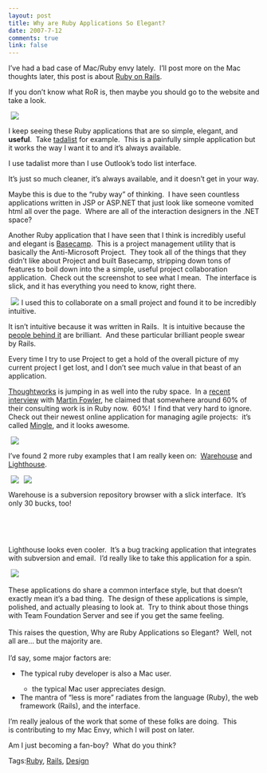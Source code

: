 ```yaml
--- 
layout: post
title: Why are Ruby Applications So Elegant?
date: 2007-7-12
comments: true
link: false
---
```

<p>I&rsquo;ve had a bad case&nbsp;of Mac/Ruby envy lately.&nbsp; I&rsquo;ll post more on the Mac thoughts later, this post is about <a href="http://www.rubyonrails.org/" target="_blank">Ruby on Rails</a>.</p><p>If you don&rsquo;t know what RoR is, then maybe you should go to the website and take a look.</p><p><img src="/images/tadalist1_small_.jpg" hspace="5"  border="0"  /></p><p>I keep seeing these Ruby applications that are so simple, elegant, and <strong>useful</strong>.&nbsp; Take <a href="http://www.tadalist.com/" target="_blank">tadalist</a>&nbsp;for example.&nbsp; This is a painfully simple application but it works the way I want it to and it&rsquo;s&nbsp;always available.</p><p>I use tadalist more than I&nbsp;use Outlook&rsquo;s todo list interface.</p><p>It&rsquo;s just so much cleaner, it&rsquo;s always available, and it doesn&rsquo;t get in your way.</p><p>Maybe this is due to the &ldquo;ruby way&rdquo; of thinking.&nbsp; I have seen countless applications written in JSP or ASP.NET that just look like someone vomited html all over the page.&nbsp; Where are all of the interaction designers in the .NET space?</p><p>Another&nbsp;Ruby application that I have seen that I think is incredibly useful and elegant is <a href="http://www.basecamphq.com/" target="_blank">Basecamp</a>.&nbsp; This is a project management utility that is basically the Anti-Microsoft Project.&nbsp; They took all of the things that they didn&rsquo;t like about Project and built Basecamp, stripping down tons of features to boil down into the a simple, useful project collaboration application.&nbsp; Check out the screenshot to see what I mean.&nbsp; The interface is slick, and it has everything you need to know, right there.</p><p><a href="http://www.flux88.com/uploads/basecamp1.jpg"><img src="/images/basecamp1_thumb_.jpg" hspace="5"  border="0"  /></a>I used this to collaborate on a small project and found it to be incredibly intuitive.</p><p>It isn&rsquo;t intuitive because it was written in Rails.&nbsp; It is intuitive because the <a title="37 signals" href="http://37signals.com/" target="_blank">people behind it</a> are brilliant.&nbsp; And these particular brilliant people swear by&nbsp;Rails.</p><p>Every time I try to use Project to get a hold of the overall picture of my current project I get lost, and I don&rsquo;t see much value in that beast of an application.</p><p><a href="http://www.thoughtworks.com/" target="_blank">Thoughtworks</a> is jumping in as well into the ruby space.&nbsp; In&nbsp;a <a title="hanselminutes" href="http://hanselminutes.com/default.aspx?showID=82" target="_blank">recent interview</a> with <a href="http://martinfowler.com/" target="_blank">Martin Fowler</a>, he claimed that somewhere around 60% of their consulting work is in Ruby now.&nbsp; 60%!&nbsp; I find that very hard to ignore.&nbsp; Check out their newest online application for managing agile projects:&nbsp; it&rsquo;s called <a href="http://studios.thoughtworks.com/mingle-project-intelligence" target="_blank">Mingle</a>, and it looks awesome.</p><p><a href="http://www.flux88.com/uploads/mingle.JPG"><img src="/images/mingle_thumb_.jpg" hspace="5"  border="0"  /></a></p><p>I&rsquo;ve found 2 more ruby examples that I am really keen on:&nbsp; <a href="http://warehouseapp.com/" target="_blank">Warehouse</a>&nbsp;and <a href="http://lighthouseapp.com/" target="_blank">Lighthouse</a>.</p><div><a href="http://www.flux88.com/uploads/warehouse1.JPG"><img src="/images/warehouse1_thumb_.jpg" hspace="5"  border="0"  /></a><a href="http://www.flux88.com/uploads/warehouse2.JPG"><img src="/images/warehouse2_thumb1_.jpg" hspace="5"  border="0"  /></a></div><div><p>Warehouse is a subversion repository browser with a slick interface.&nbsp; It&rsquo;s only 30 bucks, too!</p><p>&nbsp;</p><p>&nbsp;</p><p>Lighthouse looks even cooler.&nbsp; It&rsquo;s a bug tracking application that integrates with subversion and email.&nbsp; I&rsquo;d really like to take this application for a spin.</p></div><div><a href="http://www.flux88.com/uploads/lighthouse.JPG"><img src="/images/lighthouse_thumb_.jpg" hspace="5"  border="0"  /></a></div><div>&nbsp;</div><div>These applications do share a common interface style, but that doesn&rsquo;t exactly mean it&rsquo;s a bad thing.&nbsp; The design of these applications is simple, polished, and actually pleasing to look at.&nbsp; Try to think about those things with Team Foundation Server and see if you get the same feeling.</div><div>&nbsp;</div><div>This raises the question, Why are Ruby Applications so Elegant?&nbsp; Well, not all are&hellip; but the majority are.&nbsp;&nbsp; </div><div>&nbsp;</div><div>I&rsquo;d say, some major factors are:</div><ul><li>The typical ruby developer is also a Mac user.</li><ul><li>the typical Mac user appreciates design.</li></ul><li>The mantra&nbsp;of &ldquo;less is more&rdquo; radiates from the language (Ruby), the web framework (Rails), and the interface.</li></ul><p>I&rsquo;m really jealous of the&nbsp;work that some of these folks are doing.&nbsp;&nbsp;This is&nbsp;contributing to my Mac Envy, which I will post on later.</p><p>Am I just becoming a fan-boy?&nbsp; What do you think?&nbsp;</p><a href="http://www.flux88.com/uploads/warehouse2.JPG"></a><div class="bjtags">Tags:<a rel="tag" href="http://technorati.com/tag/Ruby">Ruby</a>, <a rel="tag" href="http://technorati.com/tag/Rails">Rails</a>, <a rel="tag" href="http://technorati.com/tag/Design">Design</a></div>
